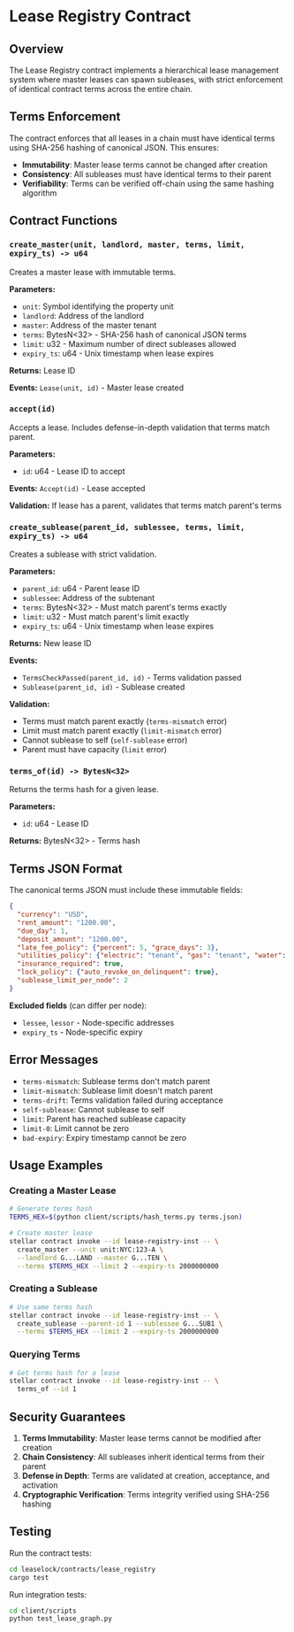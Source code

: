 # Lease Registry Contract

## Overview

The Lease Registry contract implements a hierarchical lease management system where master leases can spawn subleases, with strict enforcement of identical contract terms across the entire chain.

## Terms Enforcement

The contract enforces that all leases in a chain must have identical terms using SHA-256 hashing of canonical JSON. This ensures:

- **Immutability**: Master lease terms cannot be changed after creation
- **Consistency**: All subleases must have identical terms to their parent
- **Verifiability**: Terms can be verified off-chain using the same hashing algorithm

## Contract Functions

### `create_master(unit, landlord, master, terms, limit, expiry_ts) -> u64`

Creates a master lease with immutable terms.

**Parameters:**
- `unit`: Symbol identifying the property unit
- `landlord`: Address of the landlord
- `master`: Address of the master tenant
- `terms`: BytesN<32> - SHA-256 hash of canonical JSON terms
- `limit`: u32 - Maximum number of direct subleases allowed
- `expiry_ts`: u64 - Unix timestamp when lease expires

**Returns:** Lease ID

**Events:** `Lease(unit, id)` - Master lease created

### `accept(id)`

Accepts a lease. Includes defense-in-depth validation that terms match parent.

**Parameters:**
- `id`: u64 - Lease ID to accept

**Events:** `Accept(id)` - Lease accepted

**Validation:** If lease has a parent, validates that terms match parent's terms

### `create_sublease(parent_id, sublessee, terms, limit, expiry_ts) -> u64`

Creates a sublease with strict validation.

**Parameters:**
- `parent_id`: u64 - Parent lease ID
- `sublessee`: Address of the subtenant
- `terms`: BytesN<32> - Must match parent's terms exactly
- `limit`: u32 - Must match parent's limit exactly
- `expiry_ts`: u64 - Unix timestamp when lease expires

**Returns:** New lease ID

**Events:** 
- `TermsCheckPassed(parent_id, id)` - Terms validation passed
- `Sublease(parent_id, id)` - Sublease created

**Validation:**
- Terms must match parent exactly (`terms-mismatch` error)
- Limit must match parent exactly (`limit-mismatch` error)
- Cannot sublease to self (`self-sublease` error)
- Parent must have capacity (`limit` error)

### `terms_of(id) -> BytesN<32>`

Returns the terms hash for a given lease.

**Parameters:**
- `id`: u64 - Lease ID

**Returns:** BytesN<32> - Terms hash

## Terms JSON Format

The canonical terms JSON must include these immutable fields:

```json
{
  "currency": "USD",
  "rent_amount": "1200.00",
  "due_day": 1,
  "deposit_amount": "1200.00",
  "late_fee_policy": {"percent": 5, "grace_days": 3},
  "utilities_policy": {"electric": "tenant", "gas": "tenant", "water": "tenant"},
  "insurance_required": true,
  "lock_policy": {"auto_revoke_on_delinquent": true},
  "sublease_limit_per_node": 2
}
```

**Excluded fields** (can differ per node):
- `lessee`, `lessor` - Node-specific addresses
- `expiry_ts` - Node-specific expiry

## Error Messages

- `terms-mismatch`: Sublease terms don't match parent
- `limit-mismatch`: Sublease limit doesn't match parent
- `terms-drift`: Terms validation failed during acceptance
- `self-sublease`: Cannot sublease to self
- `limit`: Parent has reached sublease capacity
- `limit-0`: Limit cannot be zero
- `bad-expiry`: Expiry timestamp cannot be zero

## Usage Examples

### Creating a Master Lease

```bash
# Generate terms hash
TERMS_HEX=$(python client/scripts/hash_terms.py terms.json)

# Create master lease
stellar contract invoke --id lease-registry-inst -- \
  create_master --unit unit:NYC:123-A \
  --landlord G...LAND --master G...TEN \
  --terms $TERMS_HEX --limit 2 --expiry-ts 2000000000
```

### Creating a Sublease

```bash
# Use same terms hash
stellar contract invoke --id lease-registry-inst -- \
  create_sublease --parent-id 1 --sublessee G...SUB1 \
  --terms $TERMS_HEX --limit 2 --expiry-ts 2000000000
```

### Querying Terms

```bash
# Get terms hash for a lease
stellar contract invoke --id lease-registry-inst -- \
  terms_of --id 1
```

## Security Guarantees

1. **Terms Immutability**: Master lease terms cannot be modified after creation
2. **Chain Consistency**: All subleases inherit identical terms from their parent
3. **Defense in Depth**: Terms are validated at creation, acceptance, and activation
4. **Cryptographic Verification**: Terms integrity verified using SHA-256 hashing

## Testing

Run the contract tests:

```bash
cd leaselock/contracts/lease_registry
cargo test
```

Run integration tests:

```bash
cd client/scripts
python test_lease_graph.py
```
